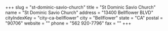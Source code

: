 +++
slug = "st-dominic-savio-church"
title = "St Dominic Savio Church"
name = "St Dominic Savio Church"
address = "13400 Bellflower BLVD"
cityIndexKey = "city-ca-bellflower"
city = "Bellflower"
state = "CA"
postal = "90706"
website = ""
phone = "562 920-7796"
fax = ""
+++
